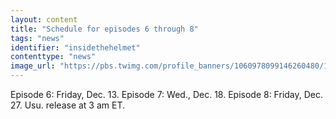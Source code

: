 ```yaml
---
layout: content
title: "Schedule for episodes 6 through 8"
tags: "news"
identifier: "insidethehelmet"
contenttype: "news"
image_url: "https://pbs.twimg.com/profile_banners/1060978099146260480/1571526087/1500x500"
---
```

Episode 6: Friday, Dec. 13.  Episode 7: Wed., Dec. 18.  Episode 8: Friday, Dec. 27. Usu. release at 3 am ET.
